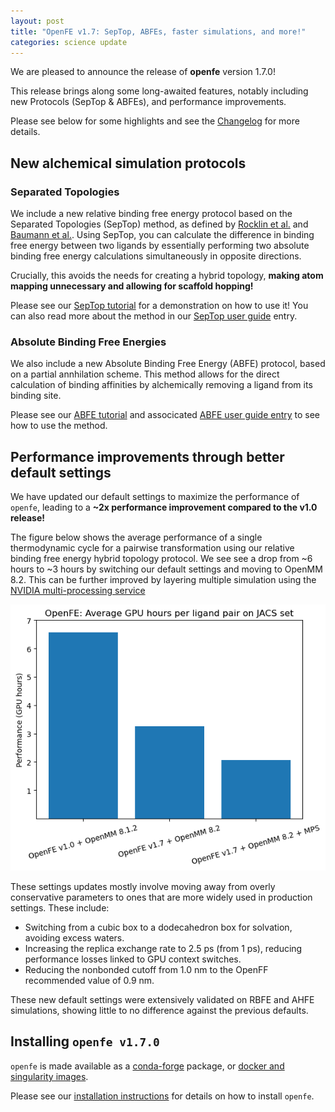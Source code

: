 ```yaml
---
layout: post
title: "OpenFE v1.7: SepTop, ABFEs, faster simulations, and more!"
categories: science update
---
```


We are pleased to announce the release of **openfe** version 1.7.0!

This release brings along some long-awaited features, notably including new Protocols (SepTop & ABFEs), and performance improvements.

Please see below for some highlights and see the [Changelog][] for more details.

## New alchemical simulation protocols

### Separated Topologies

We include a new relative binding free energy protocol based on the Separated Topologies (SepTop) method, as defined by [Rocklin et al.][] and [Baumann et al.][].
Using SepTop, you can calculate the difference in binding free energy between two ligands by essentially performing two absolute binding free energy calculations simultaneously in opposite directions.

Crucially, this avoids the needs for creating a hybrid topology, **making atom mapping unnecessary and allowing for scaffold hopping!**

Please see our [SepTop tutorial][] for a demonstration on how to use it! You can also read more about the method in our [SepTop user guide][] entry.

### Absolute Binding Free Energies

We also include a new Absolute Binding Free Energy (ABFE) protocol, based on a partial annhilation scheme. This method allows for the direct calculation of binding affinities by alchemically removing a ligand from its binding site.

Please see our [ABFE tutorial][] and associcated [ABFE user guide entry][] to see how to use the method.

## Performance improvements through better default settings

We have updated our default settings to maximize the performance of `openfe`, leading to a **~2x performance improvement compared to the v1.0 release!**

The figure below shows the average performance of a single thermodynamic cycle for a pairwise transformation using our relative binding free energy hybrid topology protocol. We see see a drop from ~6 hours to ~3 hours by switching our default settings and moving to OpenMM 8.2. This can be further improved by layering multiple simulation using the [NVIDIA multi-processing service][]

<center><img src="/assets/images/per_benchmark_presentation.png" alt="average cost of a ligand pair alchemical cycle over the JACS set." style="width:550px;"/></center>

These settings updates mostly involve moving away from overly conservative parameters to ones that are more widely used in production settings. These include:
  * Switching from a cubic box to a dodecahedron box for solvation, avoiding excess waters.
  * Increasing the replica exchange rate to 2.5 ps (from 1 ps), reducing performance losses linked to GPU context switches.
  * Reducing the nonbonded cutoff from 1.0 nm to the OpenFF recommended value of 0.9 nm.

These new default settings were extensively validated on RBFE and AHFE simulations, showing little to no difference against the previous defaults.

## Installing `openfe v1.7.0`

`openfe` is made available as a [conda-forge][] package, or [docker and singularity images][].

Please see our [installation instructions][] for details on how to install `openfe`.

[Rocklin et al.]: https://doi.org/10.1063/1.4792251
[Baumann et al.]: https://doi.org/10.1021/acs.jctc.3c00282
[SepTop tutorial]: https://docs.openfree.energy/en/latest/tutorials/septop_tutorial.html
[SepTop user guide]: https://docs.openfree.energy/en/latest/guide/protocols/septop.html
[ABFE tutorial]: https://docs.openfree.energy/en/latest/tutorials/abfe_tutorial.html
[ABFE user guide entry]: https://docs.openfree.energy/en/latest/guide/protocols/absolutebinding.html
[Changelog]: https://docs.openfree.energy/en/latest/CHANGELOG.html
[NVIDIA multi-processing service]: https://developer.nvidia.com/blog/maximizing-openmm-molecular-dynamics-throughput-with-nvidia-multi-process-service/
[docker and singularity images]: https://github.com/OpenFreeEnergy/openfe/pkgs/container/openfe
[conda-forge]: https://anaconda.org/conda-forge/openfe
[installation instructions]: https://docs.openfree.energy/en/latest/installation.html
